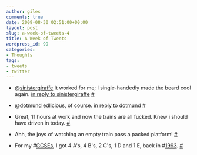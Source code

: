```yaml
---
author: giles
comments: true
date: 2009-08-30 02:51:00+00:00
layout: post
slug: a-week-of-tweets-4
title: A Week of Tweets
wordpress_id: 99
categories:
- Thoughts
tags:
- tweets
- twitter
---
```



	
  * @[sinistergiraffe](http://twitter.com/sinistergiraffe) It worked for me; I single-handedly made the beard cool again. [in reply to sinistergiraffe](http://twitter.com/sinistergiraffe/statuses/3508615266) [#](http://twitter.com/gilesp/statuses/3509175905)

	
  * @[dotmund](http://twitter.com/dotmund) edlicious, of course. [in reply to dotmund](http://twitter.com/dotmund/statuses/3538290680) [#](http://twitter.com/gilesp/statuses/3538777550)

	
  * Great, 11 hours at work and now the trains are all fucked. Knew i should have driven in today. [#](http://twitter.com/gilesp/statuses/3538910531)

	
  * Ahh, the joys of watching an empty train pass a packed platform! [#](http://twitter.com/gilesp/statuses/3538965504)

	
  * For my #[GCSEs](http://search.twitter.com/search?q=%23GCSEs), I got 4 A's, 4 B's, 2 C's, 1 D and 1 E, back in #[1993](http://search.twitter.com/search?q=%231993). [#](http://twitter.com/gilesp/statuses/3577780398)



